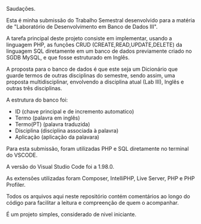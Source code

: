 Saudações.

Esta é minha submissão do Trabalho Semestral desenvolvido para a matéria de "Laboratório de Desenvolvimento em Banco de Dados III".   

A tarefa principal deste projeto consiste em implementar, usando a linguagem PHP, as funções CRUD (CREATE,READ,UPDATE,DELETE) da linguagem SQL diretamente em um banco de dados previamente criado no SGDB MySQL, e que fosse estruturado em Inglês.  

A proposta para o banco de dados é que este seja um Dicionário que guarde termos de outras disciplinas do semestre, sendo assim, uma proposta multidisciplinar, envolvendo a disciplina atual (Lab III), Inglês e outras três disciplinas.  

A estrutura do banco foi:
-  ID (chave principal e de incremento automatico)
-  Termo (palavra em inglês)
-  Termo(PT) (palavra traduzida)
-  Disciplina (disciplina associada à palavra)
-  Aplicação (aplicação da palavara)
  
Para esta submissão, foram utilizadas PHP e SQL diretamente no terminal do VSCODE.  

A versão do Visual Studio Code foi a 1.98.0.  

As extensões utilizadas foram Composer, IntelliPHP, Live Server, PHP e PHP Profiler.

Todos os arquivos aqui neste repositório contém comentários ao longo do código para facilitar a leitura e compreenção de quem o acompanhar.  

É um projeto simples, considerado de nivel iniciante.
